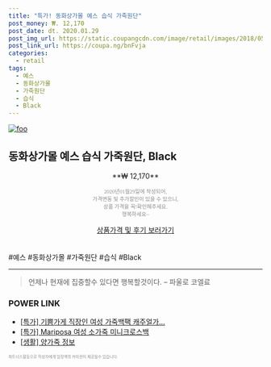 ```yaml
--- 
title: "특가! 동화상가몰 예스 습식 가죽원단" 
post_money: ₩. 12,170 
post_date: dt. 2020.01.29 
post_img_url: https://static.coupangcdn.com/image/retail/images/2018/05/21/11/9/cdae6a78-22c5-4395-af70-72e7f9fc24ce.jpg 
post_link_url: https://coupa.ng/bnFvja 
categories: 
  - retail 
tags: 
  - 예스 
  - 동화상가몰 
  - 가죽원단 
  - 습식 
  - Black 
--- 
```

[![foo](https://static.coupangcdn.com/image/retail/images/2018/05/21/11/9/cdae6a78-22c5-4395-af70-72e7f9fc24ce.jpg)](https://coupa.ng/bnFvja) 

## 동화상가몰 예스 습식 가죽원단, Black 
<p style="text-align: center;">**₩ 12,170**</p> 
<p style="text-align: center;"><span style="color: #898c8f; font-family: Georgia,Times,serif; font-size: 0.75em;">2020년01월29일에 작성되어, <br>가격변동 및 추가할인이 있을 수 있으니,<br> 상품 가격을 꼭!확인해주세요.<br>행복하세요~</span> 
</p>	 
<div markdown="0" style="text-align: center;"><a href="https://coupa.ng/bnFvja" class="btn btn--success">상품가격 및 후기 보러가기</a></div> 
<br><br> 
  #예스 #동화상가몰 #가죽원단 #습식 #Black 
<hr> 

> 언제나 현재에 집중할수 있다면 행복할것이다. – 파울로 코엘료 


### POWER LINK

* <a href="https://blog.naver.com/santokki14/221788596885" target="_blank">[특가] 기쁨가게 직장인 여성 가죽백팩 캐주얼가...</a>
* <a href="https://blog.naver.com/sakai111/221788262341" target="_blank">[특가] Mariposa 여성 소가죽 미니크로스백</a>
* <a href="https://blog.naver.com/santokki14/221769671919" target="_blank"> [생활] 양가죽 정보 </a>

<span style="color: #898c8f; font-family: Georgia,Times,serif; font-size: 0.55em;">파트너스활동으로 작성자에게 일정액의 커미션이 제공될수 있습니다.</span> 
